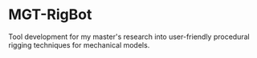 # MGT-RigBot
Tool development for my master's research into user-friendly procedural rigging techniques for mechanical models.
